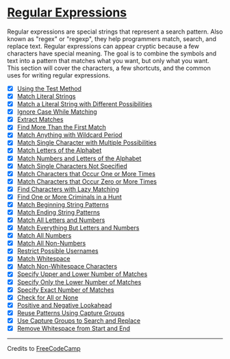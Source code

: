 # [Regular Expressions](https://learn.freecodecamp.org/javascript-algorithms-and-data-structures/regular-expressions/)

Regular expressions are special strings that represent a search pattern. Also known as "regex" or "regexp", they help programmers match, search, and replace text. Regular expressions can appear cryptic because a few characters have special meaning. The goal is to combine the symbols and text into a pattern that matches what you want, but only what you want. This section will cover the characters, a few shortcuts, and the common uses for writing regular expressions.

- [x] [Using the Test Method](01-using-the-test-method.md)
- [x] [Match Literal Strings](02-match-literal-strings.md)
- [x] [Match a Literal String with Different Possibilities](03-match-a-literal-string-with-different-possibilities.md)
- [x] [Ignore Case While Matching](04-ignore-case-while-matching.md)
- [x] [Extract Matches](05-extract-matches.md)
- [x] [Find More Than the First Match](06-find-more-than-the-first-match.md)
- [x] [Match Anything with Wildcard Period](07-match-anything-with-wildcard-period.md)
- [x] [Match Single Character with Multiple Possibilities](08-match-single-character-with-multiple-possibilities.md)
- [x] [Match Letters of the Alphabet](09-match-letters-of-the-alphabet.md)
- [x] [Match Numbers and Letters of the Alphabet](10-match-numbers-and-letters-of-the-alphabet.md)
- [x] [Match Single Characters Not Specified](11-match-single-characters-not-specified.md)
- [x] [Match Characters that Occur One or More Times](12-match-characters-that-occur-one-or-more-times.md)
- [x] [Match Characters that Occur Zero or More Times](13-match-characters-that-occur-zero-or-more-times.md)
- [x] [Find Characters with Lazy Matching](14-find-characters-with-lazy-matching.md)
- [x] [Find One or More Criminals in a Hunt](15-find-one-or-more-criminals-in-a-hunt.md)
- [x] [Match Beginning String Patterns](16-match-beginning-string-patterns.md)
- [x] [Match Ending String Patterns](17-match-ending-string-patterns.md)
- [x] [Match All Letters and Numbers](18-match-all-letters-and-numbers.md)
- [x] [Match Everything But Letters and Numbers](19-match-everything-but-letters-and-numbers.md)
- [x] [Match All Numbers](20-match-all-numbers.md)
- [x] [Match All Non-Numbers](21-match-all-non-numbers.md)
- [x] [Restrict Possible Usernames](22-restrict-possible-usernames.md)
- [x] [Match Whitespace](23-match-whitespace.md)
- [x] [Match Non-Whitespace Characters](24-match-non-whitespace-characters.md)
- [x] [Specify Upper and Lower Number of Matches](25-specify-upper-and-lower-number-of-matches.md)
- [x] [Specify Only the Lower Number of Matches](26-specify-only-the-lower-number-of-matches.md)
- [x] [Specify Exact Number of Matches](27-specify-exact-number-of-matches.md)
- [x] [Check for All or None](28-check-for-all-or-none.md)
- [x] [Positive and Negative Lookahead](29-positive-and-negative-lookahead.md)
- [x] [Reuse Patterns Using Capture Groups](30-reuse-patterns-using-capture-groups.md)
- [x] [Use Capture Groups to Search and Replace](31-use-capture-groups-to-search-and-replace.md)
- [x] [Remove Whitespace from Start and End](32-remove-whitespace-from-start-and-endmd.)

---

Credits to [FreeCodeCamp](https://www.freecodecamp.org/)